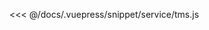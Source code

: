 <ClientOnly>
  <common-code-view name="service-tms" :is-code-view="false"/>
</ClientOnly>

<<< @/docs/.vuepress/snippet/service/tms.js

